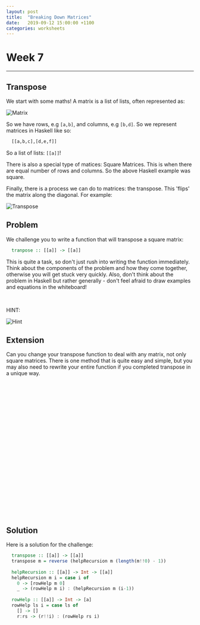 ```yaml
---
layout: post
title:  "Breaking Down Matrices"
date:   2019-09-12 15:00:00 +1100
categories: worksheets
---
```


# Week 7
------

## Transpose
We start with some maths! A matrix is a list of lists, often represented as:

![Matrix](https://raw.githubusercontent.com/COMP1100-PAL/comp1100-pal.github.io/master/img/PAL1100-Matrix.png)

So we have rows, e.g ```[a,b]```, and columns, e.g ```[b,d]```. So we represent matrices in Haskell like so:
```haskell
  [[a,b,c],[d,e,f]]
```
So a list of lists: ```[[a]]```!

There is also a special type of matices: Square Matrices. This is when there are equal number of rows and columns. So the above Haskell example was square.

Finally, there is a process we can do to matrices: the transpose. This 'flips' the matrix along the diagonal. For example:

![Transpose](https://raw.githubusercontent.com/COMP1100-PAL/comp1100-pal.github.io/master/img/PAL1100-Transpose.png)

## Problem
We challenge you to write a function that will transpose a square matrix:
```haskell
  tranpose :: [[a]] -> [[a]]
```
This is quite a task, so don't just rush into writing the function immediately. Think about the components of the problem and how they come together, otherwise you will get stuck very quickly. Also, don't think about the problem in Haskell but rather generally - don't feel afraid to draw examples and equations in the whiteboard!

&nbsp;

HINT:

![Hint](https://raw.githubusercontent.com/COMP1100-PAL/comp1100-pal.github.io/master/img/PAL1100-Hint.jpg)


## Extension
Can you change your transpose function to deal with any matrix, not only square matrices. There is one method that is quite easy and simple, but you may also need to rewrite your entire function if you completed transpose in a unique way.

&nbsp;

&nbsp;

&nbsp;

&nbsp;

&nbsp;

&nbsp;

&nbsp;

&nbsp;

&nbsp;

&nbsp;

&nbsp;

&nbsp;

## Solution
Here is a solution for the challenge:
```haskell
  transpose :: [[a]] -> [[a]]
  transpose m = reverse (helpRecursion m (length(m!!0) - 1))
  
  helpRecursion :: [[a]] -> Int -> [[a]]
  helpRecursion m i = case i of
    0 -> [rowHelp m 0]
    _ -> (rowHelp m i) : (helpRecursion m (i-1))
  
  rowHelp :: [[a]] -> Int -> [a]
  rowHelp ls i = case ls of
    [] -> []
    r:rs -> (r!!i) : (rowHelp rs i)
```
